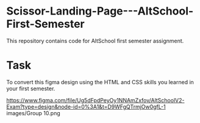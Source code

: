# Scissor-Landing-Page---AltSchool-First-Semester
This repository contains code for AltSchool first semester assignment.

# Task

To convert this figma design using the HTML and CSS skills you learned in your first semester.

https://www.figma.com/file/Ug5dFpdPeyOy1NNAmZxfov/AltSchoolV2-Exam?type=design&node-id=0%3A1&t=D9WFgQTrmjOw0gfL-1
images/Group 10.png
